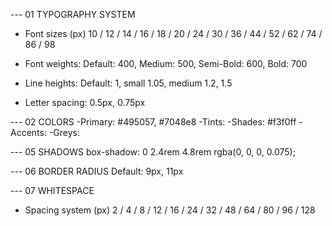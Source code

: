 --- 01 TYPOGRAPHY SYSTEM

- Font sizes (px)
  10 / 12 / 14 / 16 / 18 / 20 / 24 / 30 / 36 / 44 / 52 / 62 / 74 / 86 / 98

- Font weights: Default: 400, Medium: 500, Semi-Bold: 600, Bold: 700

- Line heights: Default: 1, small 1.05, medium 1.2, 1.5

- Letter spacing: 0.5px, 0.75px

--- 02 COLORS
-Primary: #495057, #7048e8
-Tints:
-Shades: #f3f0ff
-Accents:
-Greys:

--- 05 SHADOWS
box-shadow: 0 2.4rem 4.8rem rgba(0, 0, 0, 0.075);

--- 06 BORDER RADIUS
Default: 9px, 11px

--- 07 WHITESPACE

- Spacing system (px)
  2 / 4 / 8 / 12 / 16 / 24 / 32 / 48 / 64 / 80 / 96 / 128
